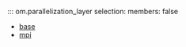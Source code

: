 ::: om.parallelization_layer
    selection:
      members: false

  * [base](base.md)
  * [mpi](mpi.md)
